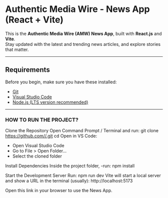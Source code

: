 # Authentic Media Wire - News App (React + Vite)

This is the **Authentic Media Wire (AMW) News App**, built with **React.js** and **Vite**.  
Stay updated with the latest and trending news articles, and explore stories that matter.

---

## Requirements

Before you begin, make sure you have these installed:

- [Git](https://git-scm.com/downloads)  
- [Visual Studio Code](https://code.visualstudio.com/)  
- [Node.js (LTS version recommended)](https://nodejs.org/en/download/)  

---

### HOW TO RUN THE PROJECT?

 Clone the Repository Open Command Prompt / Terminal and run: git clone https://github.com//.git cd
 Open in VS Code:  
 
 - Open Visual Studio Code 
 - Go to File > Open Folder... 
 - Select the cloned folder

Install Dependencies Inside the project folder,
-run: npm install

Start the Development Server Run: npm run dev Vite will start a local server and show a URL in the terminal (usually): http://localhost:5173

Open this link in your browser to use the News App.
